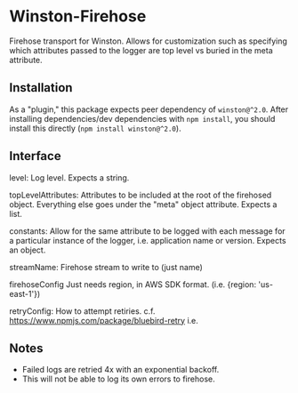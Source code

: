 # Winston-Firehose
Firehose transport for Winston. Allows for customization such as specifying
which attributes passed to the logger are top level vs buried in the meta
attribute.

## Installation
As a "plugin," this package expects peer dependency of `winston@^2.0`. After
installing dependencies/dev dependencies with `npm install`, you should install
this directly (`npm install winston@^2.0`).

## Interface
level:
Log level. Expects a string.


topLevelAttributes:
Attributes to be included at the root of the firehosed object. Everything else goes under the "meta" object attribute. Expects a list.


constants:
Allow for the same attribute to be logged with each message for a particular instance of the logger, i.e. application name or version. Expects an object.

streamName:
Firehose stream to write to (just name)


firehoseConfig
Just needs region, in AWS SDK format. (i.e. {region: 'us-east-1'})

retryConfig:
How to attempt retiries. c.f. https://www.npmjs.com/package/bluebird-retry
i.e.

## Notes
- Failed logs are retried 4x with an exponential backoff.
- This will not be able to log its own errors to firehose.
